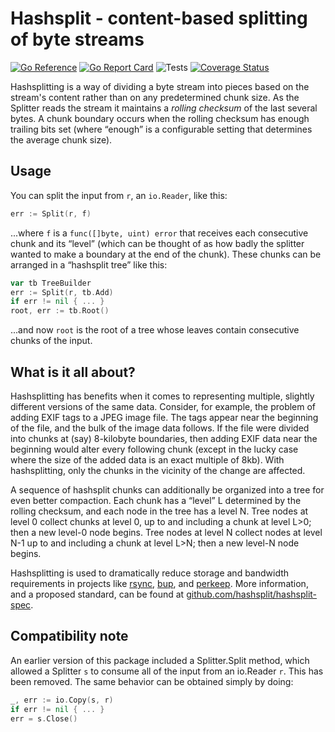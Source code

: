 # Hashsplit - content-based splitting of byte streams

[![Go Reference](https://pkg.go.dev/badge/github.com/bobg/hashsplit.svg)](https://pkg.go.dev/github.com/bobg/hashsplit)
[![Go Report Card](https://goreportcard.com/badge/github.com/bobg/hashsplit)](https://goreportcard.com/report/github.com/bobg/hashsplit)
![Tests](https://github.com/bobg/hashsplit/actions/workflows/go.yml/badge.svg)
[![Coverage Status](https://coveralls.io/repos/github/bobg/hashsplit/badge.svg?branch=master)](https://coveralls.io/github/bobg/hashsplit?branch=master)

Hashsplitting is a way of dividing a byte stream into pieces
based on the stream's content rather than on any predetermined chunk size.
As the Splitter reads the stream it maintains a _rolling checksum_ of the last several bytes.
A chunk boundary occurs when the rolling checksum has enough trailing bits set
(where “enough” is a configurable setting that determines the average chunk size).

## Usage

You can split the input from `r`,
an `io.Reader`,
like this:

```go
err := Split(r, f)
```

...where `f` is a `func([]byte, uint) error` that receives each consecutive chunk and its “level”
(which can be thought of as how badly the splitter wanted to make a boundary at the end of the chunk).
These chunks can be arranged in a “hashsplit tree” like this:

```go
var tb TreeBuilder
err := Split(r, tb.Add)
if err != nil { ... }
root, err := tb.Root()
```

...and now `root` is the root of a tree whose leaves contain consecutive chunks of the input.

## What is it all about?

Hashsplitting has benefits when it comes to representing multiple,
slightly different versions of the same data.
Consider, for example, the problem of adding EXIF tags to a JPEG image file.
The tags appear near the beginning of the file, and the bulk of the image data follows.
If the file were divided into chunks at (say) 8-kilobyte boundaries,
then adding EXIF data near the beginning would alter every following chunk
(except in the lucky case where the size of the added data is an exact multiple of 8kb).
With hashsplitting, only the chunks in the vicinity of the change are affected.

A sequence of hashsplit chunks can additionally be organized into a tree for even better compaction.
Each chunk has a “level” L determined by the rolling checksum,
and each node in the tree has a level N.
Tree nodes at level 0 collect chunks at level 0,
up to and including a chunk at level L>0;
then a new level-0 node begins.
Tree nodes at level N collect nodes at level N-1
up to and including a chunk at level L>N;
then a new level-N node begins.

Hashsplitting is used to dramatically reduce storage and bandwidth requirements
in projects like
[rsync](https://rsync.samba.org/),
[bup](http://bup.github.io/),
and [perkeep](https://perkeep.org/).
More information,
and a proposed standard,
can be found at
[github.com/hashsplit/hashsplit-spec](https://github.com/hashsplit/hashsplit-spec).

## Compatibility note

An earlier version of this package included a Splitter.Split method,
which allowed a Splitter `s` to consume all of the input from an io.Reader `r`.
This has been removed.
The same behavior can be obtained simply by doing:

```go
_, err := io.Copy(s, r)
if err != nil { ... }
err = s.Close()
```
